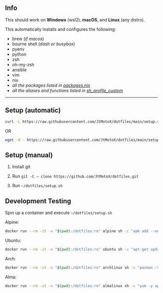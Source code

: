 ## Info

This should work on **Windows** (wsl2), **macOS**, and **Linux** (any distro).

This automatically installs and configures the following:

- brew (*if macos*)
- bourne shell (*dash or busybox*)
- pyenv
- python
- zsh
- oh-my-zsh
- ansible
- vim
- nix
- *all the packages listed in [packages.nix](configs/packages.nix)*
- *all the aliases and functions listed in [sh_profile_custom](configs/sh_profile_custom)*

---

## Setup (automatic)

```bash
curl -L https://raw.githubusercontent.com/JtMotoX/dotfiles/main/setup.sh | sh -s -- --checkout "main"
```

OR

```bash
wget -O - https://raw.githubusercontent.com/JtMotoX/dotfiles/main/setup.sh | sh -s -- --checkout "main"
```

## Setup (manual)

1. Install git

1. Run `git -C ~ clone https://github.com/JtMotoX/dotfiles.git`

1. Run `~/dotfiles/setup.sh`

## Development Testing

Spin up a container and execute `~/dotfiles/setup.sh`

Alpine:

```bash
docker run --rm -it -v "$(pwd):/dotfiles:ro" alpine sh -c "apk add --no-cache sudo && adduser -D myuser -u $(id -u) -g $(id -g) -s \$(command -v ash) && echo 'myuser ALL=(ALL) NOPASSWD: ALL' >/etc/sudoers.d/myuser && ln -s /dotfiles /home/myuser/dotfiles && su - myuser"
```

Ubuntu:

```bash
docker run --rm -it -v "$(pwd):/dotfiles:ro" ubuntu sh -c "apt-get update && apt-get install -y sudo && useradd -m myuser -u $(id -u) -g $(id -g) -s \$(command -v bash) && echo 'myuser ALL=(ALL) NOPASSWD: ALL' >/etc/sudoers.d/myuser && ln -s /dotfiles /home/myuser/dotfiles && su - myuser"
```

Arch:

```bash
docker run --rm -it -v "$(pwd):/dotfiles:ro" archlinux sh -c "pacman -Syu --noconfirm --needed sudo && if ! getent group $(id -g) >/dev/null 2>&1; then groupadd -g $(id -g) mygroup; fi && useradd -m -u $(id -u) -g $(id -g) -N -s \$(command -v bash) myuser && echo 'myuser ALL=(ALL) NOPASSWD: ALL' >/etc/sudoers.d/myuser && ln -s /dotfiles /home/myuser/dotfiles && su - myuser"
```

Alma:

```bash
docker run --rm -it -v "$(pwd):/dotfiles:ro" almalinux sh -c "yum -y update && yum -y install sudo && if ! getent group $(id -g) >/dev/null 2>&1; then groupadd -g $(id -g) mygroup; fi && useradd -m -u $(id -u) -g $(id -g) -N -s \$(command -v bash) myuser && echo 'myuser ALL=(ALL) NOPASSWD: ALL' >/etc/sudoers.d/myuser && chmod 0440 /etc/sudoers.d/myuser && ln -s /dotfiles /home/myuser/dotfiles && chown -R myuser:mygroup /home/myuser/dotfiles && su - myuser"
```
